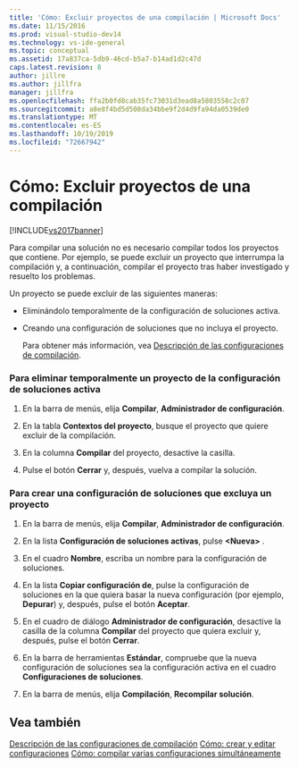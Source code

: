 ```yaml
---
title: 'Cómo: Excluir proyectos de una compilación | Microsoft Docs'
ms.date: 11/15/2016
ms.prod: visual-studio-dev14
ms.technology: vs-ide-general
ms.topic: conceptual
ms.assetid: 17a837ca-5db9-46cd-b5a7-b14ad1d2c47d
caps.latest.revision: 8
author: jillre
ms.author: jillfra
manager: jillfra
ms.openlocfilehash: ffa2b0fd8cab35fc73031d3ead8a5803558c2c07
ms.sourcegitcommit: a8e8f4bd5d508da34bbe9f2d4d9fa94da0539de0
ms.translationtype: MT
ms.contentlocale: es-ES
ms.lasthandoff: 10/19/2019
ms.locfileid: "72667942"
---
```

# <a name="how-to-exclude-projects-from-a-build"></a>Cómo: Excluir proyectos de una compilación
[!INCLUDE[vs2017banner](../includes/vs2017banner.md)]

Para compilar una solución no es necesario compilar todos los proyectos que contiene. Por ejemplo, se puede excluir un proyecto que interrumpa la compilación y, a continuación, compilar el proyecto tras haber investigado y resuelto los problemas.

 Un proyecto se puede excluir de las siguientes maneras:

- Eliminándolo temporalmente de la configuración de soluciones activa.

- Creando una configuración de soluciones que no incluya el proyecto.

  Para obtener más información, vea [Descripción de las configuraciones de compilación](../ide/understanding-build-configurations.md).

### <a name="to-temporarily-remove-a-project-from-the-active-solution-configuration"></a>Para eliminar temporalmente un proyecto de la configuración de soluciones activa

1. En la barra de menús, elija **Compilar**, **Administrador de configuración**.

2. En la tabla **Contextos del proyecto**, busque el proyecto que quiere excluir de la compilación.

3. En la columna **Compilar** del proyecto, desactive la casilla.

4. Pulse el botón **Cerrar** y, después, vuelva a compilar la solución.

### <a name="to-create-a-solution-configuration-that-excludes-a-project"></a>Para crear una configuración de soluciones que excluya un proyecto

1. En la barra de menús, elija **Compilar**, **Administrador de configuración**.

2. En la lista **Configuración de soluciones activas**, pulse **\<Nueva>** .

3. En el cuadro **Nombre**, escriba un nombre para la configuración de soluciones.

4. En la lista **Copiar configuración de**, pulse la configuración de soluciones en la que quiera basar la nueva configuración (por ejemplo, **Depurar**) y, después, pulse el botón **Aceptar**.

5. En el cuadro de diálogo **Administrador de configuración**, desactive la casilla de la columna **Compilar** del proyecto que quiera excluir y, después, pulse el botón **Cerrar**.

6. En la barra de herramientas **Estándar**, compruebe que la nueva configuración de soluciones sea la configuración activa en el cuadro **Configuraciones de soluciones**.

7. En la barra de menús, elija **Compilación**, **Recompilar solución**.

## <a name="see-also"></a>Vea también
 [Descripción de las configuraciones de compilación](../ide/understanding-build-configurations.md) [Cómo: crear y editar configuraciones](../ide/how-to-create-and-edit-configurations.md) [Cómo: compilar varias configuraciones simultáneamente](../ide/how-to-build-multiple-configurations-simultaneously.md)
